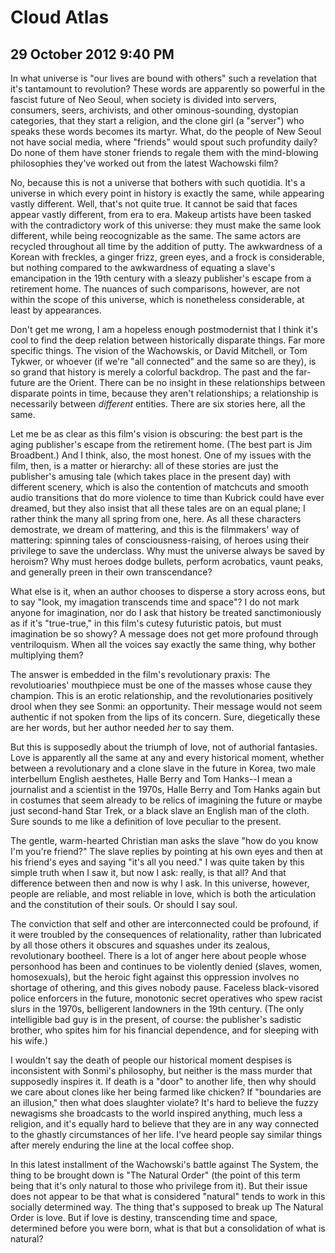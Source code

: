 # Cloud Atlas
## 29 October 2012 9:40 PM

In what universe is "our lives are bound with others" such a revelation that it's tantamount to revolution? These words are apparently so powerful in the fascist future of Neo Seoul, when society is divided into servers, consumers, seers, archivists, and other ominous-sounding, dystopian categories, that they start a religion, and the clone girl (a "server") who speaks these words becomes its martyr. What, do the people of New Seoul not have social media, where "friends" would spout such profundity daily? Do none of them have stoner friends to regale them with the mind-blowing philosophies they've worked out from the latest Wachowski film?

No, because this is not a universe that bothers with such quotidia. It's a universe in which every point in history is exactly the same, while appearing vastly different. Well, that's not quite true. It cannot be said that faces appear vastly different, from era to era. Makeup artists have been tasked with the contradictory work of this universe: they must make the same look different, while being reocognizable as the same. The same actors are recycled throughout all time by the addition of putty. The awkwardness of a Korean with freckles, a ginger frizz, green eyes, and a frock is considerable, but nothing compared to the awkwardness of equating a slave's emancipation in the 19th century with a sleazy publisher's escape from a retirement home. The nuances of such comparisons, however, are not within the scope of this universe, which is nonetheless considerable, at least by appearances.

Don't get me wrong, I am a hopeless enough postmodernist that I think it's cool to find the deep relation between historically disparate things. Far more specific things. The vision of the Wachowskis, or David Mitchell, or Tom Tykwer, or whoever (if we're "all connected" and the same so are they), is so grand that history is merely a colorful backdrop. The past and the far-future are the Orient. There can be no insight in these relationships between disparate points in time, because they aren't relationships; a relationship is necessarily between _different_ entities. There are six stories here, all the same.

Let me be as clear as this film's vision is obscuring: the best part is the aging publisher's escape from the retirement home. (The best part is Jim Broadbent.) And I think, also, the most honest. One of my issues with the film, then, is a matter or hierarchy: all of these stories are just the publisher's amusing tale (which takes place in the present day) with different scenery, which is also the contention of matchcuts and smooth audio transitions that do more violence to time than Kubrick could have ever dreamed, but they also insist that all these tales are on an equal plane; I rather think the many all spring from one, here. As all these characters demostrate, we dream of mattering, and this is the filmmakers' way of mattering: spinning tales of consciousness-raising, of heroes using their privilege to save the underclass. Why must the universe always be saved by heroism? Why must heroes dodge bullets, perform acrobatics, vaunt peaks, and generally preen in their own transcendance?

What else is it, when an author chooses to disperse a story across eons, but to say "look, my imagation transcends time and space"? I do not mark anyone for imagination, nor do I ask that history be treated sanctimoniously as if it's "true-true," in this film's cutesy futuristic patois, but must imagination be so showy? A message does not get more profound through ventriloquism. When all the voices say exactly the same thing, why bother multiplying them?

The answer is embedded in the film's revolutionary praxis: The revolutioaries' mouthpiece must be one of the masses whose cause they champion. This is an erotic relationship, and the revolutionaries positively drool when they see Sonmi: an opportunity. Their message would not seem authentic if not spoken from the lips of its concern. Sure, diegetically these are her words, but her author needed _her_ to say them.

But this is supposedly about the triumph of love, not of authorial fantasies. Love is apparently all the same at any and every historical moment, whether between a revolutionary and a clone slave in the future in Korea, two male interbellum English aesthetes, Halle Berry and Tom Hanks--I mean a journalist and a scientist in the 1970s, Halle Berry and Tom Hanks again but in costumes that seem already to be relics of imagining the future or maybe just second-hand Star Trek, or a black slave an English man of the cloth. Sure sounds to me like a definition of love peculiar to the present.

The gentle, warm-hearted Christian man asks the slave "how do you know I'm you're friend?" The slave replies by pointing at his own eyes and then at his friend's eyes and saying "it's all you need." I was quite taken by this simple truth when I saw it, but now I ask: really, is that all? And that difference between then and now is why I ask. In this universe, however, people are reliable, and most reliable in love, which is both the articulation and the constitution of their souls. Or should I say soul.

The conviction that self and other are interconnected could be profound, if it were troubled by the consequences of relationality, rather than lubricated by all those others it obscures and squashes under its zealous, revolutionary bootheel. There is a lot of anger here about people whose personhood has been and continues to be violently denied (slaves, women, homosexuals), but the heroic fight against this oppression involves no shortage of othering, and this gives nobody pause. Faceless black-visored police enforcers in the future, monotonic secret operatives who spew racist slurs in the 1970s, belligerent landowners in the 19th century. (The only intelligible bad guy is in the present, of course: the publisher's sadistic brother, who spites him for his financial dependence, and for sleeping with his wife.)

I wouldn't say the death of people our historical moment despises is inconsistent with Sonmi's philosophy, but neither is the mass murder that supposedly inspires it. If death is a "door" to another life, then why should we care about clones like her being farmed like chicken? If "boundaries are an illusion," then what does slaughter violate? It's hard to believe the fuzzy newagisms she broadcasts to the world inspired anything, much less a religion, and it's equally hard to believe that they are in any way connected to the ghastly circumstances of her life. I've heard people say similar things after merely enduring the line at the local coffee shop.

In this latest installment of the Wachowski's battle against The System, the thing to be brought down is "The Natural Order" (the point of this term being that it's only natural to those who privilege from it). But their issue does not appear to be that what is considered "natural" tends to work in this socially determined way. The thing that's supposed to break up The Natural Order is love. But if love is destiny, transcending time and space, determined before you were born, what is that but a consolidation of what is natural?